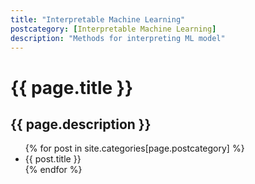 ```yaml
---
title: "Interpretable Machine Learning"
postcategory: [Interpretable Machine Learning]
description: "Methods for interpreting ML model"
---
```


<h1>{{ page.title }}</h1>
<h2>{{ page.description }}</h2>

<ul>
    {% for post in site.categories[page.postcategory] %}
    <li>{{ post.title }}</li>
    {% endfor %}
</ul>
